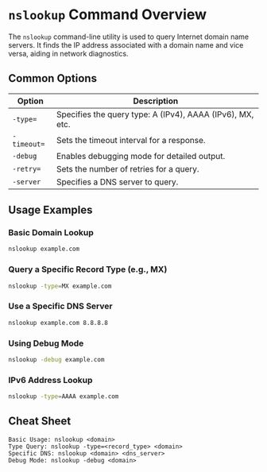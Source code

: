 # `nslookup` Command Overview

The `nslookup` command-line utility is used to query Internet domain name servers. It finds the IP address associated with a domain name and vice versa, aiding in network diagnostics.

## Common Options

| Option          | Description                                              |
|-----------------|----------------------------------------------------------|
| `-type=`        | Specifies the query type: A (IPv4), AAAA (IPv6), MX, etc.|
| `-timeout=`     | Sets the timeout interval for a response.                |
| `-debug`        | Enables debugging mode for detailed output.              |
| `-retry=`       | Sets the number of retries for a query.                  |
| `-server`       | Specifies a DNS server to query.                         |

## Usage Examples

### Basic Domain Lookup
```bash
nslookup example.com
```

### Query a Specific Record Type (e.g., MX)
```bash
nslookup -type=MX example.com
```

### Use a Specific DNS Server
```bash
nslookup example.com 8.8.8.8
```

### Using Debug Mode
```bash
nslookup -debug example.com
```

### IPv6 Address Lookup
```bash
nslookup -type=AAAA example.com
```

## Cheat Sheet

```plaintext
Basic Usage: nslookup <domain>
Type Query: nslookup -type=<record_type> <domain>
Specific DNS: nslookup <domain> <dns_server>
Debug Mode: nslookup -debug <domain>
```

